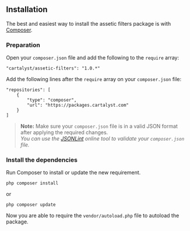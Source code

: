 ## Installation

The best and easiest way to install the assetic filters package is with [Composer](http://getcomposer.org).

### Preparation

Open your `composer.json` file and add the following to the `require` array:

	"cartalyst/assetic-filters": "1.0.*"

Add the following lines after the `require` array on your `composer.json` file:

	"repositories": [
		{
			"type": "composer",
			"url": "https://packages.cartalyst.com"
		}
	]

> **Note:** Make sure your `composer.json` file is in a valid JSON format after applying the required changes.<br>
*You can use the [JSONLint](http://jsonlint.com/) online tool to validate your `composer.json` file.*

### Install the dependencies

Run Composer to install or update the new requirement.

	php composer install

or

	php composer update

Now you are able to require the `vendor/autoload.php` file to autoload the package.
